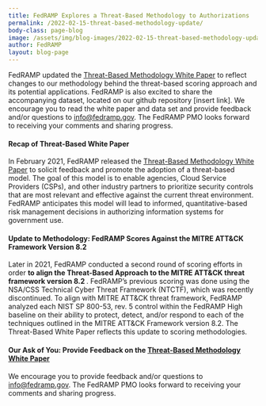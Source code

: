 ```yaml
---
title: FedRAMP Explores a Threat-Based Methodology to Authorizations
permalink: /2022-02-15-threat-based-methodology-update/
body-class: page-blog
image: /assets/img/blog-images/2022-02-15-threat-based-methodology-update.png
author: FedRAMP
layout: blog-page
---
```


FedRAMP updated the <a href="https://www.fedramp.gov/assets/resources/documents/Threat-Based_Risk_Profiling_Methodology.pdf" target="_blank" rel="noopener noreferrer">Threat-Based Methodology White Paper</a> to reflect changes to our methodology behind the threat-based scoring approach and its potential applications. FedRAMP is also excited to share the accompanying dataset, located on our github repository [insert link].  We encourage you to read the white paper and data set and provide feedback and/or questions to <a href="mailto:info@fedramp.gov">info@fedramp.gov</a>. The FedRAMP PMO looks forward to receiving your comments and sharing progress.

<h4>Recap of Threat-Based White Paper</h4> 

In February 2021, FedRAMP released the <a href="https://www.fedramp.gov/assets/resources/documents/Threat-Based_Risk_Profiling_Methodology.pdf" target="_blank" rel="noopener noreferrer">Threat-Based Methodology White Paper</a> to solicit feedback and promote the adoption of a threat-based model. The goal of this model is to enable agencies, Cloud Service Providers (CSPs), and other industry partners to prioritize security controls that are most relevant and effective against the current threat environment. FedRAMP anticipates this model will lead to informed, quantitative-based risk management decisions in authorizing information systems for government use.

<h4>Update to Methodology: FedRAMP Scores Against the MITRE ATT&CK Framework Version 8.2</h4> 

Later in 2021, FedRAMP conducted a second round of scoring efforts in order <b>to align the Threat-Based Approach to the MITRE ATT&CK threat framework version 8.2 </b>. FedRAMP’s previous scoring was done using the NSA/CSS Technical Cyber Threat Framework (NTCTF), which was recently discontinued. To align with MITRE ATT&CK threat framework, FedRAMP analyzed each NIST SP 800-53, rev. 5 control within the FedRAMP High baseline on their ability to protect, detect, and/or respond to each of the techniques outlined in the MITRE ATT&CK Framework version 8.2.  The Threat-Based White Paper reflects this update to scoring methodologies. 

<h4>Our Ask of You: Provide Feedback on the <a href="https://www.fedramp.gov/assets/resources/documents/Threat-Based_Risk_Profiling_Methodology.pdf" target="_blank" rel="noopener noreferrer">Threat-Based Methodology White Paper</a></h4> 

We encourage you to provide feedback and/or questions to <a href="mailto:info@fedramp.gov">info@fedramp.gov</a>. The FedRAMP PMO looks forward to receiving your comments and sharing progress.
